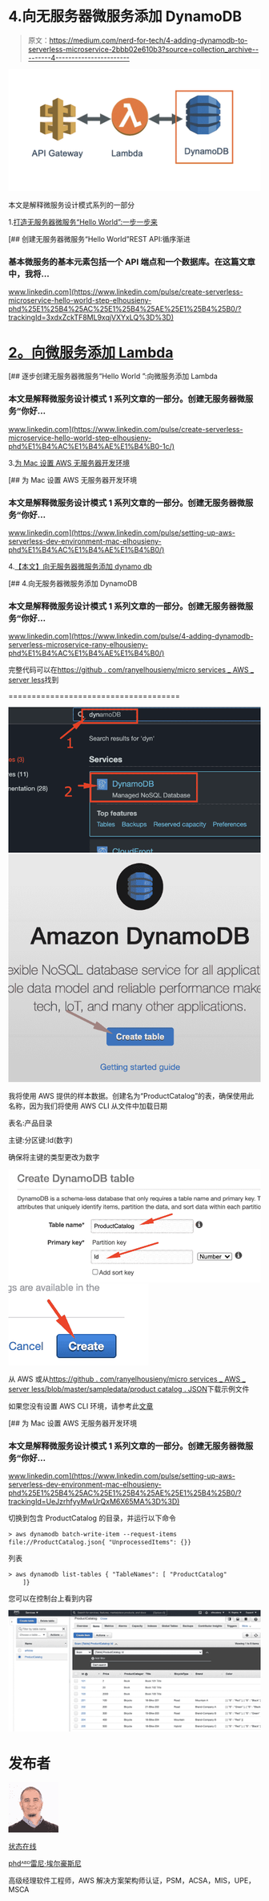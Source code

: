 # 4.向无服务器微服务添加 DynamoDB

> 原文：<https://medium.com/nerd-for-tech/4-adding-dynamodb-to-serverless-microservice-2bbb02e610b3?source=collection_archive---------4----------------------->

![](img/7c446b22b8089733d625a3fb94db6828.png)

本文是解释微服务设计模式系列的一部分

1.[打造无服务器微服务“Hello World”:一步一步来](https://www.linkedin.com/pulse/create-serverless-microservice-hello-world-step-elhousieny-phd%25E1%25B4%25AC%25E1%25B4%25AE%25E1%25B4%25B0/?trackingId=3xdxZckTF8ML9xqjVXYxLQ%3D%3D)

[](https://www.linkedin.com/pulse/create-serverless-microservice-hello-world-step-elhousieny-phd%25E1%25B4%25AC%25E1%25B4%25AE%25E1%25B4%25B0/?trackingId=3xdxZckTF8ML9xqjVXYxLQ%3D%3D) [## 创建无服务器微服务“Hello World”REST API:循序渐进

### 基本微服务的基本元素包括一个 API 端点和一个数据库。在这篇文章中，我将…

www.linkedin.com](https://www.linkedin.com/pulse/create-serverless-microservice-hello-world-step-elhousieny-phd%25E1%25B4%25AC%25E1%25B4%25AE%25E1%25B4%25B0/?trackingId=3xdxZckTF8ML9xqjVXYxLQ%3D%3D) 

# [2。向微服务添加 Lambda](https://www.linkedin.com/pulse/create-serverless-microservice-hello-world-step-elhousieny-phd%E1%B4%AC%E1%B4%AE%E1%B4%B0-1c/)

[](https://www.linkedin.com/pulse/create-serverless-microservice-hello-world-step-elhousieny-phd%E1%B4%AC%E1%B4%AE%E1%B4%B0-1c/) [## 逐步创建无服务器微服务“Hello World ”:向微服务添加 Lambda

### 本文是解释微服务设计模式 1 系列文章的一部分。创建无服务器微服务“你好…

www.linkedin.com](https://www.linkedin.com/pulse/create-serverless-microservice-hello-world-step-elhousieny-phd%E1%B4%AC%E1%B4%AE%E1%B4%B0-1c/) 

3.[为 Mac 设置 AWS 无服务器开发环境](https://www.linkedin.com/pulse/setting-up-aws-serverless-dev-environment-mac-elhousieny-phd%E1%B4%AC%E1%B4%AE%E1%B4%B0/)

[](https://www.linkedin.com/pulse/setting-up-aws-serverless-dev-environment-mac-elhousieny-phd%E1%B4%AC%E1%B4%AE%E1%B4%B0/) [## 为 Mac 设置 AWS 无服务器开发环境

### 本文是解释微服务设计模式 1 系列文章的一部分。创建无服务器微服务“你好…

www.linkedin.com](https://www.linkedin.com/pulse/setting-up-aws-serverless-dev-environment-mac-elhousieny-phd%E1%B4%AC%E1%B4%AE%E1%B4%B0/) 

4.[【本文】向无服务器微服务添加 dynamo db](https://www.linkedin.com/pulse/4-adding-dynamodb-serverless-microservice-rany-elhousieny-phd%E1%B4%AC%E1%B4%AE%E1%B4%B0/)

[](https://www.linkedin.com/pulse/4-adding-dynamodb-serverless-microservice-rany-elhousieny-phd%E1%B4%AC%E1%B4%AE%E1%B4%B0/) [## 4.向无服务器微服务添加 DynamoDB

### 本文是解释微服务设计模式 1 系列文章的一部分。创建无服务器微服务“你好…

www.linkedin.com](https://www.linkedin.com/pulse/4-adding-dynamodb-serverless-microservice-rany-elhousieny-phd%E1%B4%AC%E1%B4%AE%E1%B4%B0/) 

完整代码可以在[https://github . com/ranyelhousieny/micro services _ AWS _ server less](https://github.com/ranyelhousieny/Microservices_AWS_Serverless)找到

=====================================

![](img/2cfa83ae2b2744417e95386b01402cee.png)![](img/a2d4802d54612e91bea3433452b0dbd3.png)

我将使用 AWS 提供的样本数据。创建名为“ProductCatalog”的表，确保使用此名称，因为我们将使用 AWS CLI 从文件中加载日期

表名:产品目录

主键:分区键:Id(数字)

确保将主键的类型更改为数字

![](img/1de4522350763919268e141ca1ee0989.png)![](img/c97446e6f1d0ea1993c7b96a88155535.png)

从 AWS 或从[https://github . com/ranyelhousieny/micro services _ AWS _ server less/blob/master/sampledata/product catalog . JSON](https://github.com/ranyelhousieny/Microservices_AWS_Serverless/blob/master/sampledata/ProductCatalog.json)下载示例文件

如果您没有设置 AWS CLI 环境，请参考此[文章](https://www.linkedin.com/pulse/setting-up-aws-serverless-dev-environment-mac-elhousieny-phd%25E1%25B4%25AC%25E1%25B4%25AE%25E1%25B4%25B0/?trackingId=UeJzrhfyyMwUrQxM6X65MA%3D%3D)

[](https://www.linkedin.com/pulse/setting-up-aws-serverless-dev-environment-mac-elhousieny-phd%25E1%25B4%25AC%25E1%25B4%25AE%25E1%25B4%25B0/?trackingId=UeJzrhfyyMwUrQxM6X65MA%3D%3D) [## 为 Mac 设置 AWS 无服务器开发环境

### 本文是解释微服务设计模式 1 系列文章的一部分。创建无服务器微服务“你好…

www.linkedin.com](https://www.linkedin.com/pulse/setting-up-aws-serverless-dev-environment-mac-elhousieny-phd%25E1%25B4%25AC%25E1%25B4%25AE%25E1%25B4%25B0/?trackingId=UeJzrhfyyMwUrQxM6X65MA%3D%3D) 

切换到包含 ProductCatalog 的目录，并运行以下命令

```
> aws dynamodb batch-write-item --request-items file://ProductCatalog.json{ "UnprocessedItems": {}}
```

列表

```
> aws dynamodb list-tables { "TableNames": [ "ProductCatalog"
    ]}
```

您可以在控制台上看到内容

![](img/7dc6d3bd0f7c2525e5101192b65f4d75.png)

# 发布者

![](img/beaf5f3e7ff8e8def3909e9f649b0bc8.png)

[状态在线](https://www.linkedin.com/in/ranyelhousieny/)

[phdᴬᴮᴰ雷尼·埃尔豪斯尼](https://www.linkedin.com/in/ranyelhousieny/)

高级经理软件工程师，AWS 解决方案架构师认证，PSM，ACSA，MIS，UPE，MSCA